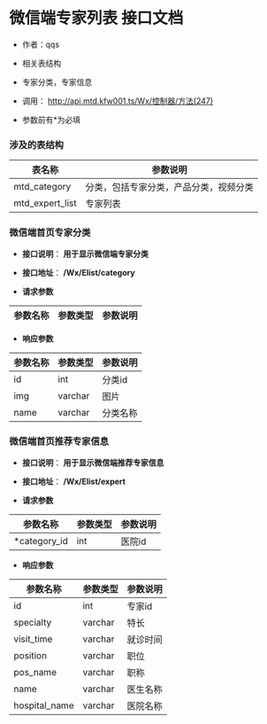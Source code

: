 # 微信端专家列表 接口文档

+ 作者：qqs

+ 相关表结构

+ 专家分类，专家信息

+ 调用： http://api.mtd.kfw001.ts/Wx/控制器/方法(247)

+ 参数前有*为必填

### 涉及的表结构

|  表名称  |  参数说明 |
| --------- |  ------- |
| mtd_category | 分类，包括专家分类，产品分类，视频分类 |
| mtd_expert_list | 专家列表 |



### 微信端首页专家分类

+ __接口说明__： __用于显示微信端专家分类__

+ __接口地址__： __/Wx/Elist/category__

+ __请求参数__

|  参数名称  | 参数类型 | 参数说明 |
| --------- | -------- | ------- |


+ __响应参数__

|  参数名称  | 参数类型 | 参数说明 |
| --------- | -------- | ------- |
| id | int | 分类id |
| img | varchar | 图片 |
| name | varchar | 分类名称 |



### 微信端首页推荐专家信息

+ __接口说明__： __用于显示微信端推荐专家信息__

+ __接口地址__： __/Wx/Elist/expert__

+ __请求参数__

|  参数名称  | 参数类型 | 参数说明 |
| --------- | -------- | ------- |
| *category_id | int | 医院id |

+ __响应参数__

|  参数名称  | 参数类型 | 参数说明 |
| --------- | -------- | ------- |
| id | int | 专家id |
| specialty | varchar | 特长 |
| visit_time | varchar | 就诊时间 |
| position | varchar | 职位 |
| pos_name | varchar | 职称 |
| name | varchar | 医生名称 |
| hospital_name | varchar | 医院名称 |